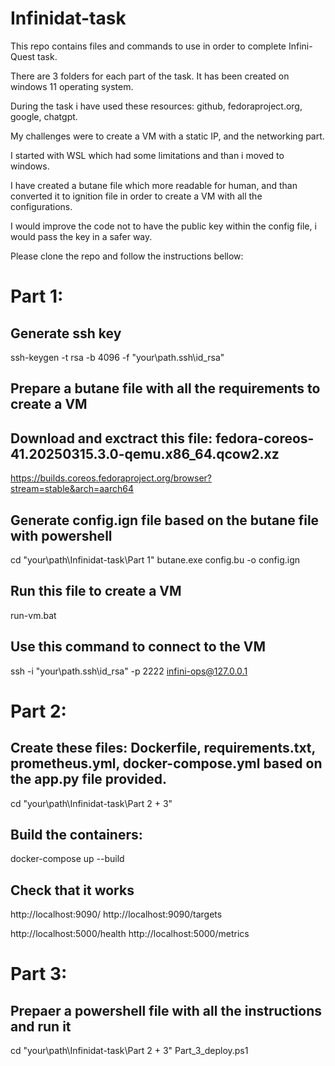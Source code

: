 # Infinidat-task

This repo contains files and commands to use in order to complete Infini-Quest task.

There are 3 folders for each part of the task.
It has been created on windows 11 operating system.

During the task i have used these resources: github, fedoraproject.org, google, chatgpt.

My challenges were to create a VM with a static IP, and the networking part.

I started with WSL which had some limitations and than i moved to windows.

I have created a butane file which more readable for human, and than converted it to ignition file in order to create a VM with all the configurations.

I would improve the code not to have the public key within the config file, i would pass the key in a safer way.

Please clone the repo and follow the instructions bellow:

# Part 1:
## Generate ssh key
ssh-keygen -t rsa -b 4096 -f "your\path\.ssh\id_rsa"

## Prepare a butane file with all the requirements to create a VM

## Download and exctract this file: fedora-coreos-41.20250315.3.0-qemu.x86_64.qcow2.xz
https://builds.coreos.fedoraproject.org/browser?stream=stable&arch=aarch64

## Generate config.ign file based on the butane file with powershell
cd "your\path\Infinidat-task\Part 1"
butane.exe config.bu -o config.ign

## Run this file to create a VM
run-vm.bat

## Use this command to connect to the VM
ssh -i "your\path\.ssh\id_rsa" -p 2222 infini-ops@127.0.0.1


# Part 2:
## Create these files: Dockerfile, requirements.txt, prometheus.yml, docker-compose.yml based on the app.py file provided.
cd "your\path\Infinidat-task\Part 2 + 3\"

## Build the containers:
docker-compose up --build

## Check that it works
http://localhost:9090/
http://localhost:9090/targets

http://localhost:5000/health
http://localhost:5000/metrics


# Part 3:
## Prepaer a powershell file with all the instructions and run it
cd "your\path\Infinidat-task\Part 2 + 3\"
Part_3_deploy.ps1
